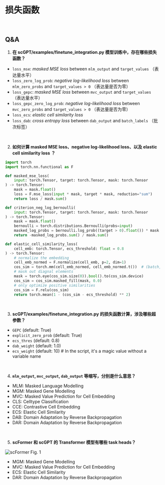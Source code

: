 # 损失函数

<br>

## Q&A

1. **在 scGPT/examples/finetune_integration.py 模型训练中，存在哪些损失函数？**
- `loss_mse`: *masked MSE loss* between `mlm_output` and `target_values` （表达量水平）
- `loss_zero_log_prob`: *negative log-likelihood loss* between `mlm_zero_probs` and `target_values > 0` （表达量是否为零）
- `loss_gepc`: *masked MSE loss* between `mvc_output` and `target_values` （表达量水平）
- `loss_gepc_zero_log_prob`: *negative log-likelihood loss* between `mvc_zero_probs` and `target_values > 0` （表达量是否为零）
- `loss_ecs`: *elastic cell similarity loss*
- `loss_dab`: *cross entropy loss* between `dab_output` and `batch_labels` （批次标签）

<br>

2. **如何计算 masked MSE loss、negative log-likelihood loss、以及 elastic cell similarity loss ？**
```python
import torch
import torch.nn.functional as F

def masked_mse_loss(
    input: torch.Tensor, target: torch.Tensor, mask: torch.Tensor
) -> torch.Tensor:
    mask = mask.float()
    loss = F.mse_loss(input * mask, target * mask, reduction="sum")
    return loss / mask.sum()

def criterion_neg_log_bernoulli(
    input: torch.Tensor, target: torch.Tensor, mask: torch.Tensor
) -> torch.Tensor:
    mask = mask.float()
    bernoulli = torch.distributions.Bernoulli(probs=input)
    masked_log_probs = bernoulli.log_prob((target > 0).float()) * mask
    return -masked_log_probs.sum() / mask.sum()

def elastic_cell_similarity_loss(
    cell_emb: torch.Tensor, ecs_threshold: float = 0.8
) -> torch.Tensor:
    # normalize the embedding
    cell_emb_normed = F.normalize(cell_emb, p=2, dim=1)
    cos_sim = torch.mm(cell_emb_normed, cell_emb_normed.t())  # (batch, batch)
    # mask out diagnal elements
    mask = torch.eye(cos_sim.size(0)).bool().to(cos_sim.device)
    cos_sim = cos_sim.masked_fill(mask, 0.0)
    # only optimize positive similarities
    cos_sim = F.relu(cos_sim)
    return torch.mean(1 - (cos_sim - ecs_threshold) ** 2)
```

<br>

3. **scGPT/examples/finetune_integration.py 的损失函数计算，涉及哪些超参数？**
- `GEPC` (default: True)
- `explicit_zero_prob` (default: True)
- `ecs_thres` (default: 0.8)
- `dab_weight` (default: 1.0)
- `ecs_weight` (default: 10)  # In the script, it's a magic value without a variable name

<br>

4. **`mlm_output`, `mvc_output`, `dab_output` 等缩写，分别是什么意思？**
- MLM: Masked Language Modelling
- MGM: Masked Gene Modelling
- MVC: Masked Value Prediction for Cell Embedding
- CLS: Celltype Classification
- CCE: Contrastive Cell Embedding
- ECS: Elastic Cell Similarity
- DAB: Domain Adaptation by Reverse Backpropagation
- DAR: Domain Adaptation by Reverse Backpropagation

<br>

5. **scFormer 和 scGPT 的 Transformer 模型有哪些 task heads？**

![scFormer Fig. 1](https://www.biorxiv.org/content/biorxiv/early/2022/11/22/2022.11.20.517285/F1.large.jpg)
- MGM: Masked Gene Modelling
- MVC: Masked Value Prediction for Cell Embedding
- ECS: Elastic Cell Similarity
- DAR: Domain Adaptation by Reverse Backpropagation

<br>
